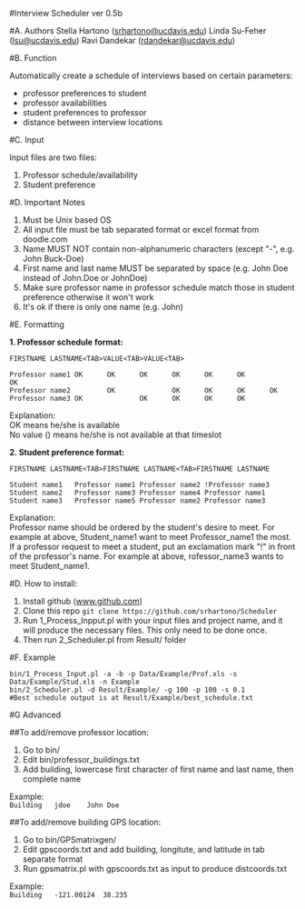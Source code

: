 #Interview Scheduler ver 0.5b

#A. Authors
Stella Hartono (srhartono@ucdavis.edu)
Linda Su-Feher (lsu@ucdavis.edu)
Ravi Dandekar (rdandekar@ucdavis.edu)

#B. Function

Automatically create a schedule of interviews based on certain parameters:
- professor preferences to student
- professor availabilities
- student preferences to professor
- distance between interview locations


#C. Input

Input files are two files:  
1. Professor schedule/availability
2. Student preference

#D. Important Notes

1. Must be Unix based OS
2. All input file must be tab separated format or excel format from doodle.com
3. Name MUST NOT contain non-alphanumeric characters (except \"-\", e.g. John Buck-Doe)
4. First name and last name MUST be separated by space (e.g. John Doe instead of John.Doe or JohnDoe)
5. Make sure professor name in professor schedule match those in student preference otherwise it won't work
6. It's ok if there is only one name (e.g. John)

#E. Formatting

**1. Professor schedule format:**  

`FIRSTNAME LASTNAME<TAB>VALUE<TAB>VALUE<TAB>`

```
Professor name1 OK      OK      OK      OK      OK      OK              OK
Professor name2         OK              OK      OK      OK      OK
Professor name3 OK              OK      OK      OK      OK
```

Explanation:  
OK means he/she is available  
No value (<TAB><TAB>) means he/she is not available at that timeslot

**2. Student preference format:**  

`FIRSTNAME LASTNAME<TAB>FIRSTNAME LASTNAME<TAB>FIRSTNAME LASTNAME`

```
Student name1   Professor name1 Professor name2 !Professor name3
Student name2   Professor name3 Professor name4 Professor name1
Student name3   Professor name5 Professor name2 Professor name3
```

Explanation:  
Professor name should be ordered by the student's desire to meet. For example at above, Student_name1 want to meet Professor_name1 the most.  
If a professor request to meet a student, put an exclamation mark \"!\" in front of the professor's name. For example at above, rofessor_name3 wants to meet Student_name1.

#D. How to install:  
1. Install github (www.github.com)
2. Clone this repo `git clone https://github.com/srhartono/Scheduler`
3. Run 1_Process_Inpput.pl with your input files and project name, and it will produce the necessary files. This only need to be done once.
4. Then run 2_Scheduler.pl from Result/<Project Name> folder

#F. Example

```
bin/1_Process_Input.pl -a -b -p Data/Example/Prof.xls -s Data/Example/Stud.xls -n Example
bin/2_Scheduler.pl -d Result/Example/ -g 100 -p 100 -s 0.1
#Best schedule output is at Result/Example/best_schedule.txt
```

#G Advanced

##To add/remove professor location:  

1. Go to bin/
2. Edit bin/professor_buildings.txt
3. Add building, lowercase first character of first name and last name, then complete name

Example:   
`Building	jdoe	John Doe`

##To add/remove building GPS location:  

1. Go to bin/GPSmatrixgen/
2. Edit gpscoords.txt and add building, longitute, and latitude in tab separate format
3. Run gpsmatrix.pl with gpscoords.txt as input to produce distcoords.txt

Example:  
`Building	-121.00124	38.235`
